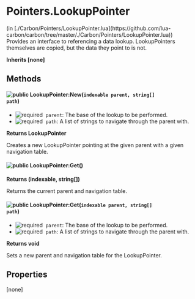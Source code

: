 <link href="style.css" rel="stylesheet" type="text/css"/>
<h1 class="class-title">Pointers.LookupPointer</h1>
<span class="file-link">(in [./Carbon/Pointers/LookupPointer.lua](https://github.com/lua-carbon/carbon/tree/master/./Carbon/Pointers/LookupPointer.lua))</span><br/>
Provides an interface to referencing a data lookup.
LookupPointers themselves are copied, but the data they point to is not.

**Inherits [none]**

## Methods
#### ![public](https://img.shields.io/badge/%20-public-11b237.svg?style=flat-square) LookupPointer:New(<code>indexable parent, string[] path</code>)
- ![required](https://img.shields.io/badge/%20-required-ff9600.svg?style=flat-square)&nbsp;&nbsp;`parent`: The base of the lookup to be performed.
- ![required](https://img.shields.io/badge/%20-required-ff9600.svg?style=flat-square)&nbsp;&nbsp;`path`: A list of strings to navigate through the parent with.

**Returns  LookupPointer**

Creates a new LookupPointer pointing at the given parent with a given navigation table.


#### ![public](https://img.shields.io/badge/%20-public-11b237.svg?style=flat-square) LookupPointer:Get()


**Returns  (indexable, string[])**

Returns the current parent and navigation table.


#### ![public](https://img.shields.io/badge/%20-public-11b237.svg?style=flat-square) LookupPointer:Get(<code>indexable parent, string[] path</code>)
- ![required](https://img.shields.io/badge/%20-required-ff9600.svg?style=flat-square)&nbsp;&nbsp;`parent`: The base of the lookup to be performed.
- ![required](https://img.shields.io/badge/%20-required-ff9600.svg?style=flat-square)&nbsp;&nbsp;`path`: A list of strings to navigate through the parent with.

**Returns  void**

Sets a new parent and navigation table for the LookupPointer.


## Properties
[none]
